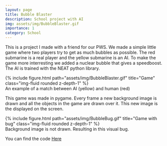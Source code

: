 ```yaml
---
layout: page
title: Bubble Blaster
description: School project with AI
img: assets/img/BubbleBlaster.gif
importance: 1
category: School
---
```


This is a project I made with a friend for our PWS.
We made a simple little game where two players try to get as much bubbles as possible.
The red submarine is a real player and the yellow submarine is an AI.
To make the game more interresting we added a nuclear bubble that gives a speedboost.
The AI is trained with the NEAT python library.

<div class="row">
    <div class="col-sm mt-3 mt-md-0">
        {% include figure.html path="assets/img/BubbleBlaster.gif" title="Game" class="img-fluid rounded z-depth-1" %}
    </div>
</div>
<div class="caption">
    An example of a match between AI (yellow) and human (red)
</div>

This game was made in pygame.
Every frame a new background image is drawn and all the objects in the game are drawn over it.
This new image is the displayed on the screen.

<div class="row">
    <div class="col-sm mt-3 mt-md-0">
        {% include figure.html path="assets/img/BubbleBug.gif" title="Game with bug" class="img-fluid rounded z-depth-1" %}
    </div>
</div>
<div class="caption">
    Background image is not drawn. Resulting in this visual bug.
</div>

You can find the code [Here](https://github.com/ThomasNagel/BubbleBlaster-PWS)